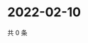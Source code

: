 # 2022-02-10

共 0 条

<!-- BEGIN WEIBO -->
<!-- 最后更新时间 Thu Feb 10 2022 03:11:06 GMT+0800 (China Standard Time) -->

<!-- END WEIBO -->

